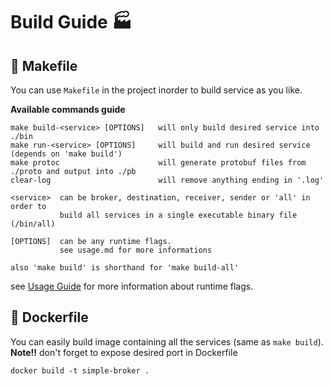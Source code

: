 # Build Guide 🏭

## 🧩 Makefile

You can use `Makefile` in the project inorder to build service as you like.

**Available commands guide**

```
make build-<service> [OPTIONS]   will only build desired service into ./bin
make run-<service> [OPTIONS]     will build and run desired service (depends on 'make build')
make protoc                      will generate protobuf files from ./proto and output into ./pb
clear-log                        will remove anything ending in '.log'

<service>  can be broker, destination, receiver, sender or 'all' in order to
           build all services in a single executable binary file (/bin/all)
           
[OPTIONS]  can be any runtime flags.
           see usage.md for more informations

also 'make build' is shorthand for 'make build-all'
```
see [Usage Guide](https://github.com/SamMHD/simple-broker/blob/main/docs/usage.md) for more information about runtime flags.

## 🐳 Dockerfile

You can easily build image containing all the services (same as ```make build```).
**Note!!** don't forget to expose desired port in Dockerfile

```
docker build -t simple-broker .
```

